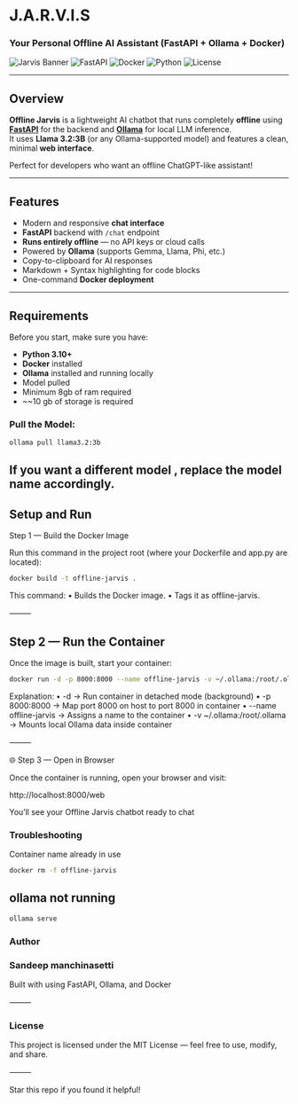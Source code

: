 #  J.A.R.V.I.S 
### Your Personal Offline AI Assistant (FastAPI + Ollama + Docker)

![Jarvis Banner](https://img.shields.io/badge/Project-Offline%20Jarvis-blue?style=for-the-badge)
![FastAPI](https://img.shields.io/badge/Backend-FastAPI-green?style=for-the-badge&logo=fastapi)
![Docker](https://img.shields.io/badge/Deployed%20with-Docker-blue?style=for-the-badge&logo=docker)
![Python](https://img.shields.io/badge/Language-Python-yellow?style=for-the-badge&logo=python)
![License](https://img.shields.io/badge/License-MIT-lightgrey?style=for-the-badge)

---

## Overview
**Offline Jarvis** is a lightweight AI chatbot that runs completely **offline** using  
**[FastAPI](https://fastapi.tiangolo.com/)** for the backend and **[Ollama](https://ollama.com/)** for local LLM inference.  
It uses **Llama 3.2:3B** (or any Ollama-supported model) and features a clean, minimal **web interface**.

Perfect for developers who want an offline ChatGPT-like assistant!

---

## Features
- Modern and responsive **chat interface**
- **FastAPI** backend with `/chat` endpoint
- **Runs entirely offline** — no API keys or cloud calls
- Powered by **Ollama** (supports Gemma, Llama, Phi, etc.)
- Copy-to-clipboard for AI responses
- Markdown + Syntax highlighting for code blocks
- One-command **Docker deployment**

---


## Requirements
Before you start, make sure you have:
- **Python 3.10+**
- **Docker** installed  
- **Ollama** installed and running locally  
- Model pulled
- Minimum 8gb of ram required
- ~~10 gb of storage is required

### Pull the Model:

```bash
ollama pull llama3.2:3b
```
If you want a different model , replace the model name accordingly.
---

## Setup and Run

Step 1 — Build the Docker Image

Run this command in the project root (where your Dockerfile and app.py are located):
```bash
docker build -t offline-jarvis .
```
This command:
	•	Builds the Docker image.
	•	Tags it as offline-jarvis.

⸻

## Step 2 — Run the Container

Once the image is built, start your container:
```bash
docker run -d -p 8000:8000 --name offline-jarvis -v ~/.ollama:/root/.ollama offline-jarvis
```
Explanation:
	•	-d → Run container in detached mode (background)
	•	-p 8000:8000 → Map port 8000 on host to port 8000 in container
	•	--name offline-jarvis → Assigns a name to the container
	•	-v ~/.ollama:/root/.ollama → Mounts local Ollama data inside container

⸻

🌐 Step 3 — Open in Browser

Once the container is running, open your browser and visit:

http://localhost:8000/web

You’ll see your Offline Jarvis chatbot ready to chat
### Troubleshooting

Container name already in use
```bash
docker rm -f offline-jarvis
```
## ollama not running
```bash
ollama serve
```
###  Author

### Sandeep manchinasetti
Built with  using FastAPI, Ollama, and Docker

⸻

### License

This project is licensed under the MIT License — feel free to use, modify, and share.

⸻

Star this repo if you found it helpful!






